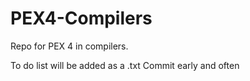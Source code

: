 # PEX4-Compilers
Repo for PEX 4 in compilers.

To do list will be added as a .txt 
Commit early and often
